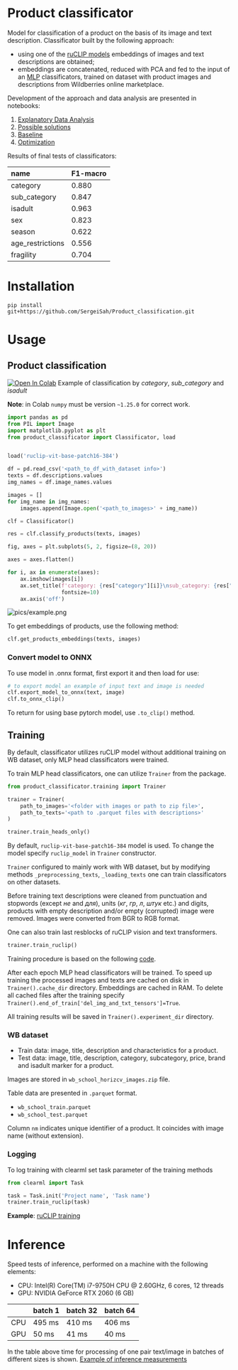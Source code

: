 # Product classificator

Model for classification of a product on the basis of its image and text description. Classificator built
by the following approach: 
- using one of the [ruCLIP models](https://github.com/ai-forever/ru-clip/tree/main) embeddings of images and 
text descriptions are obtained;
- embeddings are concatenated, reduced with PCA and fed to the input of an 
[MLP](https://pytorch.org/vision/main/generated/torchvision.ops.MLP.html)
classificators, trained on dataset  with product images and descriptions from 
Wildberries online marketplace.

Development of the approach and data analysis are presented in notebooks:
1. [Explanatory Data Analysis](https://github.com/SergeiSah/Product_classification/blob/master/study/1.%20EDA.ipynb)
2. [Possible solutions](https://github.com/SergeiSah/Product_classification/blob/master/study/2.%20Possible%20solutions.ipynb)
3. [Baseline](https://github.com/SergeiSah/Product_classification/blob/master/study/3.%20Baseline.ipynb)
4. [Optimization](https://github.com/SergeiSah/Product_classification/blob/master/study/4.%20Optimization.ipynb)


Results of final tests of classificators:

| name             | F1-macro |
|:-----------------|:---------|
| category         | 0.880    |
| sub_category     | 0.847    |
| isadult          | 0.963    |
| sex              | 0.823    |
| season           | 0.622    |
| age_restrictions | 0.556    |
| fragility        | 0.704    |

# Installation

```commandline
pip install git+https://github.com/SergeiSah/Product_classification.git
```

# Usage

## Product classification
[![Open In Colab](https://colab.research.google.com/assets/colab-badge.svg)](https://colab.research.google.com/drive/1YsjAzCdH3HaN4-TKwq9oWf_EnN-OhACX?usp=sharing)
Example of classification by *category*, *sub_category* and *isadult*

**Note**: in Colab `numpy` must be version `~1.25.0` for correct work.

```python
import pandas as pd
from PIL import Image
import matplotlib.pyplot as plt
from product_classificator import Classificator, load


load('ruclip-vit-base-patch16-384')

df = pd.read_csv('<path_to_df_with_dataset info>')
texts = df.descriptions.values
img_names = df.image_names.values

images = []
for img_name in img_names:
    images.append(Image.open('<path_to_images>' + img_name))

clf = Classificator()

res = clf.classify_products(texts, images)

fig, axes = plt.subplots(5, 2, figsize=(8, 20))

axes = axes.flatten()

for i, ax in enumerate(axes):
    ax.imshow(images[i])
    ax.set_title(f'category: {res["category"][i]}\nsub_category: {res["sub_category"][i]}\nisadult: {res["isadult"][i]}',
                 fontsize=10)
    ax.axis('off')
```
![pics/example.png](./pics/example.png)

To get embeddings of products, use the following method:

```python
clf.get_products_embeddings(texts, images)
```

### Convert model to ONNX

To use model in .onnx format, first export it and then load for use:

```python
# to export model an example of input text and image is needed
clf.export_model_to_onnx(text, image)
clf.to_onnx_clip()
```

To return for using base pytorch model, use `.to_clip()` method.

## Training

By default, classificator utilizes ruCLIP model without additional training on WB dataset, only MLP head classificators 
were trained.

To train MLP head classificators, one can utilize `Trainer` from the package.
```python
from product_classificator.training import Trainer

trainer = Trainer(
    path_to_images='<folder with images or path to zip file>',
    path_to_texts='<path to .parquet files with descriptions>'
)

trainer.train_heads_only()
```
By default, `ruclip-vit-base-patch16-384` model is used. To change the model specify `ruclip_model` in `Trainer` 
constructor.

`Trainer` configured to mainly work with WB dataset, but by modifying methods `_preprocessing_texts`, 
`_loading_texts` one can train classificators on other datasets.

Before training text descriptions were cleaned from punctuation and stopwords (except *не* and *для*), 
units (*кг*, *гр*, *л*, *штук* etc.) and digits, products with empty description and/or empty (corrupted) image were
removed. Images were converted from BGR to RGB format.

One can also train last resblocks of ruCLIP vision and text transformers.
```python
trainer.train_ruclip()
```
Training procedure is based on the following [code](https://github.com/revantteotia/clip-training/blob/main/train.py).

After each epoch MLP head classificators will be trained. To speed up training the processed images and texts are cached on
disk in `Trainer().cache_dir` directory. Embeddings are cached in RAM. To delete all cached files after the training specify 
`Trainer().end_of_train['del_img_and_txt_tensors']=True`.

All training results will be saved in `Trainer().experiment_dir` directory.

### WB dataset

- Train data: image, title, description and characteristics for a product.
- Test data: image, title, description, category, subcategory, price, brand and isadult marker for a product.

Images are stored in `wb_school_horizcv_images.zip` file.

Table data are presented in `.parquet` format.
- `wb_school_train.parquet`
- `wb_school_test.parquet`

Column `nm` indicates unique identifier of a product. It coincides with image name (without extension).

### Logging

To log training with clearml set task parameter of the training methods
```python
from clearml import Task

task = Task.init('Project name', 'Task name')
trainer.train_ruclip(task)
```

**Example**: [ruCLIP training](https://github.com/SergeiSah/Product_classification/blob/master/study/Training%20example.ipynb)

# Inference

Speed tests of inference, performed on a machine with the following elements:
- CPU: Intel(R) Core(TM) i7-9750H CPU @ 2.60GHz, 6 cores, 12 threads
- GPU: NVIDIA GeForce RTX 2060 (6 GB)

|     | batch 1 | batch 32 | batch 64 |
|-----|---------|----------|----------|
| CPU | 495 ms  | 410 ms   | 406 ms   |
| GPU | 50 ms   | 41 ms    | 40 ms    |

In the table above time for processing of one pair text/image in batches of different sizes is shown.
[Example of inference measurements](https://github.com/SergeiSah/Product_classification/blob/master/examples/Inference_time.ipynb)